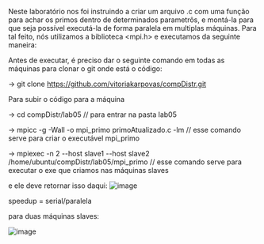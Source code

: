 Neste laboratório nos foi instruindo a criar um arquivo .c com uma função para achar os primos dentro de determinados parametrôs, e montá-la para que seja possível executá-la de forma paralela em multiplas máquinas. 
Para tal feito, nós utilizamos a biblioteca <mpi.h> e executamos da seguinte maneira:

Antes de executar, é preciso dar o seguinte comando em todas as máquinas para clonar o git onde está o código:

-> git clone https://github.com/vitoriakarpovas/compDistr.git

Para subir o código para a máquina

-> cd compDistr/lab05                          // para entrar na pasta lab05

-> mpicc -g -Wall -o mpi_primo primoAtualizado.c -lm    // esse comando serve para criar o executável mpi_primo

-> mpiexec -n 2 --host slave1 --host slave2 /home/ubuntu/compDistr/lab05/mpi_primo           // esse comando serve para executar o exe que criamos nas máquinas slaves

e ele deve retornar isso daqui:
![image](https://user-images.githubusercontent.com/73562058/195142297-f68e57db-286e-4191-aa81-93b1eb03168e.png)


speedup = serial/paralela

para duas máquinas slaves:

![image](https://user-images.githubusercontent.com/73562058/195142965-5d799f14-d285-4ab6-a3f6-40bc275117ea.png)
